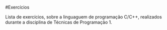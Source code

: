 #Exercícios
<p>Lista de exercícios, sobre a linguaguem de programação C/C++, realizados durante a disciplina de Técnicas de Programação 1.</p>

